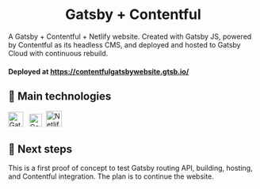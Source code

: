 
<h1 align="center">
  Gatsby + Contentful
</h1>

A  Gatsby + Contentful + Netlify website. Created with Gatsby JS, powered by Contentful as its headless CMS, and deployed and hosted to Gatsby Cloud with continuous rebuild.

#### Deployed at https://contentfulgatsbywebsite.gtsb.io/

## 🚀 Main technologies

<p align="left">
<a href="https://github.com/gdhebling"><img alt="Gatsby" src="https://www.gatsbyjs.com/Gatsby-Monogram.svg" width="30" /></a>&nbsp&nbsp
<a href="https://github.com/gdhebling"><img alt="Contentful" src="https://api.iconify.design/logos-contentful.svg" width="26" /></a>&nbsp
<a href="https://github.com/gdhebling"><img alt="Netlify" src="https://api.iconify.design/vscode-icons:file-type-netlify.svg" width="32" /></a>
</p>

## 🎯 Next steps
This is a first proof of concept to test Gatsby routing API, building, hosting, and Contentful integration. The plan is to continue the website.